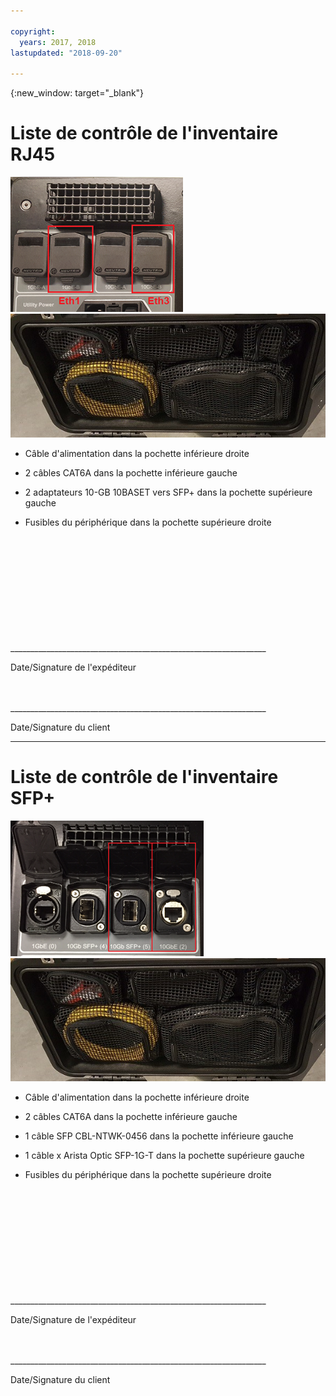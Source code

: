 ```yaml
---

copyright:
  years: 2017, 2018
lastupdated: "2018-09-20"

---
```

{:new_window: target="_blank"}

# Liste de contrôle de l'inventaire RJ45

![Ports RJ45](/images/RJ45Ports.png)
![Inventaire du périphérique Mass Data Migration](/images/MDMDeviceInventory.png)



-	Câble d'alimentation dans la pochette inférieure droite

-	2 câbles CAT6A dans la pochette inférieure gauche

-	2 adaptateurs 10-GB 10BASET vers SFP+ dans la pochette supérieure gauche

-	Fusibles du périphérique dans la pochette supérieure droite

   
   
</br> 
</br> 
</br> 
</br> 
</br> 
</br> 
</br> 
</br> 
</hr> 
</br> 
</hr>    
</br> 
________________________________________________________________ 

Date/Signature de l'expéditeur


</br> 
</hr>
</br> 
________________________________________________________________ 

Date/Signature du client




<hr>

# Liste de contrôle de l'inventaire SFP+

![Ports SFP](/images/SFP+Ports.png)
![Inventaire du périphérique Mass Data Migration](/images/MDMDeviceInventory.png)


-	Câble d'alimentation dans la pochette inférieure droite

-	2 câbles CAT6A dans la pochette inférieure gauche

-	1 câble SFP CBL-NTWK-0456 dans la pochette inférieure gauche

- 1 câble x Arista Optic SFP-1G-T dans la pochette supérieure gauche

-	Fusibles du périphérique dans la pochette supérieure droite

   
   
</br> 
</br> 
</br> 
</br> 
</br> 
</br> 
</br> 
</br> 
</hr> 
</br> 
</hr>    
</br> 
________________________________________________________________ 

Date/Signature de l'expéditeur


</br> 
</hr>
</br> 
________________________________________________________________ 

Date/Signature du client
